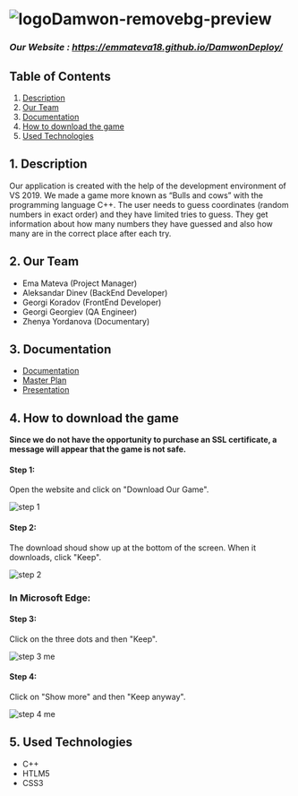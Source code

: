# ![logoDamwon-removebg-preview](https://user-images.githubusercontent.com/58329141/104249349-eed76d80-5473-11eb-821d-ecc0ea594277.png)
### <i>Our Website : https://emmateva18.github.io/DamwonDeploy/</i>

## Table of Contents
1. [Description](#desc)
2. [Our Team](#team)
3. [Documentation](#documentation)
4. [How to download the game](#howToDownload)
5. [Used Technologies](#technologies)

<a name="desc"></a>
## 1. Description
Our application is created with the help of the development environment of VS 2019. We made a game more known as “Bulls and cows” with the programming language C++. The user needs to guess coordinates (random numbers in exact order) and they have limited tries to guess. They get information about how many numbers they have guessed and also how many are in the correct place after each try.
<a name="team"></a>
## 2. Our Team
- Ema Mateva (Project Manager)
- Aleksandar Dinev (BackEnd Developer)
- Georgi Koradov (FrontEnd Developer)
- Georgi Georgiev (QA Engineer)
- Zhenya Yordanova (Documentary)

<a name="documentation"></a>
## 3. Documentation
* [Documentation](https://codingburgas-my.sharepoint.com/:w:/g/personal/emmateva18_codingburgas_bg/EUIEaxfoIR1AoCMC8E7u4IkBxT4r1oHaHuYMGRcySBId3w?rtime=8WCRTc-22Eg)
* [Master Plan](https://codingburgas-my.sharepoint.com/:w:/g/personal/emmateva18_codingburgas_bg/EXB_1UvwkHZDuAD_yxGqeNoBlSOLPofqsyfKhv-FPbac1A?e=61gLVn)
* [Presentation]()

<a name="howToDownload"></a>
## 4. How to download the game
<b> Since we do not have the opportunity to purchase an SSL certificate, a message will appear that the game is not safe.</b>
<h4>Step 1:</h4>

Open the website and click on "Download Our Game".

![step 1](https://user-images.githubusercontent.com/58329141/104287905-cb3a1480-54bf-11eb-9bd5-75c972b646ca.jpg)

<h4>Step 2:</h4>

The download shoud show up at the bottom of the screen. When it downloads, click "Keep".

![step 2](https://user-images.githubusercontent.com/58329141/104288628-bb6f0000-54c0-11eb-917d-18a397d912a4.jpg)

<h3> In Microsoft Edge:</h3>
<h4>Step 3:</h4>

Click on the three dots and then "Keep".

![step 3 me](https://user-images.githubusercontent.com/58329141/104289117-67b0e680-54c1-11eb-81ab-c7d4c0f21947.jpg)

<h4>Step 4:</h4>

Click on "Show more" and then "Keep anyway".

![step 4 me](https://user-images.githubusercontent.com/58329141/104291320-11917280-54c4-11eb-916a-8dffd166efd1.jpg)

<a name="technologies"></a>

## 5. Used Technologies
* C++
* HTLM5
* CSS3